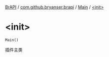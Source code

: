 [BrAPI](../../index.md) / [com.github.bryanser.brapi](../index.md) / [Main](index.md) / [&lt;init&gt;](./-init-.md)

# &lt;init&gt;

`Main()`

插件主类

